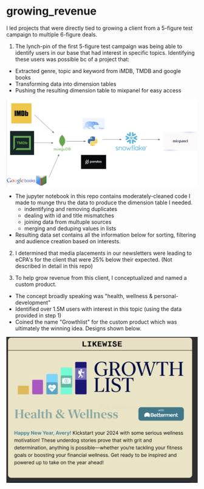 # growing_revenue

I led projects that were directly tied to growing a client from a 5-figure test campaign to multiple 6-figure deals.

1) The lynch-pin of the first 5-figure test campaign was being able to identify users in our base that had interest in specific topics. Identifying these users was possible bc of a project that:
- Extracted genre, topic and keyword from iMDB, TMDB and google books
- Transforming data into dimension tables 
- Pushing the resulting dimension table to mixpanel for easy access

![My Image](title_enhancements.png)

- The jupyter notebook in this repo contains moderately-cleaned code I made to munge thru the data to produce the dimension table I needed.
    - indentifying and removing duplicates
    - dealing with id and title mismatches
    - joining data from multuple sources
    - merging and deduping values in lists
- Resulting data set contains all the information below for sorting, filtering and audience creation based on interests.




2) I determined that media placements in our newsletters were leading to eCPA's for the client that were 25% below their expected. (Not described in detail in this repo)

3) To help grow revenue from this client, I conceptualized and named a custom product.
- The concept broadly speaking was "health, wellness & personal-development"
- Identified over 1.5M users with interest in this topic (using the data provided in step 1)
- Coined the name "Growthlist" for the custom product which was ultimately the winning idea. Designs shown below.

![My Image](growthlist.png)

